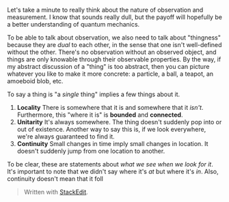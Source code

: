 Let's take a minute to really think about the nature of observation and measurement. I know that sounds really dull, but the payoff will hopefully be a better understanding of quantum mechanics.

To be able to talk about observation, we also need to talk about "thingness" because they are *dual* to each other, in the sense that one isn't well-defined without the other. There's no observation without an observed object, and things are only knowable through their observable properties. By the way, if my abstract discussion of a "thing" is too abstract, then you can picture whatever you like to make it more concrete: a particle, a ball, a teapot, an amoeboid blob, etc.

To say a thing is "a *single* thing" implies a few things about it. 
1. **Locality**
There is somewhere that it is and somewhere that it *isn't*. Furthermore, this "where it is" is **bounded** and **connected**.
2. **Unitarity**
It's always somewhere. The thing doesn't suddenly pop into or out of existence. Another way to say this is, if we look everywhere, we're always guaranteed to find it.
3. **Continuity**
Small changes in time imply small changes in location. It doesn't suddenly jump from one location to another.

To be clear, these are statements about *what we see when we look for it*. It's important to note that we didn't say where it's *at* but where it's *in*. Also, continuity doesn't mean that it foll




> Written with [StackEdit](https://stackedit.io/).
<!--stackedit_data:
eyJoaXN0b3J5IjpbLTEwNjk0MjEyMzYsLTU2NTQ4NTY0OCwtMT
k1OTYwMTcwMywtMTAwNTI5OTUyNiw1NjE5NzUzOTAsLTE0MTc5
MTI3MjgsLTE5NzQxODIwNjAsLTU2NjI3NzE0NiwtMTk0NDE5Nj
g3NF19
-->